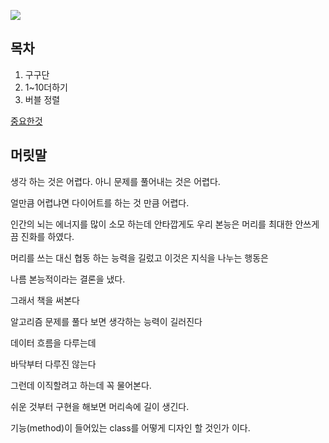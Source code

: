 <a href="https://gitter.im/spring-batch/Lobby?source=badge"><img src="https://badges.gitter.im/spring-projects/spring-batch.svg"/></a>
## 목차
1. 구구단
2. 1~10더하기
3. 버블 정렬

[중요한것](01_start.md)

## 머릿말
생각 하는 것은 어렵다. 아니 문제를 풀어내는 것은 어렵다.

얼만큼 어렵냐면 다이어트를 하는 것 만큼 어렵다.

인간의 뇌는 에너지를 많이 소모 하는데 안타깝게도 우리 본능은 머리를 최대한 안쓰게끔 진화를 하였다.

머리를 쓰는 대신 협동 하는 능력을 길렀고 이것은 지식을 나누는 행동은

나름 본능적이라는 결론을 냈다.

그래서 책을 써본다

알고리즘 문제를 풀다 보면 생각하는 능력이 길러진다


데이터 흐름을 다루는데

바닥부터 다루진 않는다

그런데 이직할려고 하는데 꼭 물어본다.

쉬운 것부터 구현을 해보면 머리속에 길이 생긴다.

기능(method)이 들어있는 class를 어떻게 디자인 할 것인가 이다.

